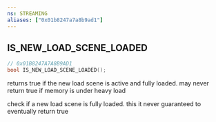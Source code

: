```yaml
---
ns: STREAMING
aliases: ["0x01b8247a7a8b9ad1"]
---
```

## IS_NEW_LOAD_SCENE_LOADED

```c
// 0x01B8247A7A8B9AD1
bool IS_NEW_LOAD_SCENE_LOADED();
```

returns true if the new load scene is active and fully loaded. may never return true if memory is under heavy load

check if a new load scene is fully loaded. this it never guaranteed to eventually return true


